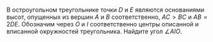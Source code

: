 В остроугольном треугольнике точки $D$ и $E$ являются основаниями высот, опущенных из вершин $A$ и $B$ соответственно, $AC  >  BC$ и $AB = 2DE$. Обозначим через $O$ и $I$ соответственно центры описанной и вписанной окружностей треугольника. Найдите угол $\angle AIO$.